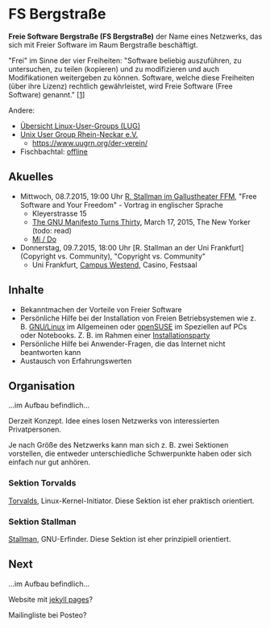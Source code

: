 FS Bergstraße
=============

**Freie Software Bergstraße (FS Bergstraße)** der Name eines Netzwerks, das sich mit Freier Software im Raum Bergstraße beschäftigt.

"Frei" im Sinne der vier Freiheiten: "Software beliebig auszuführen, zu untersuchen, zu teilen (kopieren) und zu modifizieren und auch Modifikationen weitergeben zu können. Software, welche diese Freiheiten (über ihre Lizenz) rechtlich gewährleistet, wird Freie Software (Free Software) genannt." [[1](https://de.wikipedia.org/wiki/Richard_Stallman#Allgemein)]

Andere:

- [Übersicht Linux-User-Groups (LUG)](http://www.pro-linux.de/lugs/)
- [Unix User Group Rhein-Neckar e.V.](https://www.uugrn.org/ueber)
    - https://www.uugrn.org/der-verein/
- Fischbachtal: [offline](http://www.pro-linux.de/lugs/2/56/linux-usergroup-fischbachtal.html)


Akuelles
--------

* Mittwoch, 08.7.2015, 19:00 Uhr [R. Stallman im Gallustheater FFM](http://www.gallustheater.de/2015/07/stallma.php), "Free Software and Your Freedom" - Vortrag in englischer Sprache
    * Kleyerstrasse 15
    * [The GNU Manifesto Turns Thirty](http://www.newyorker.com/business/currency/the-gnu-manifesto-turns-thirty), March 17, 2015, The New Yorker (todo: read)
    * [Mi / Do](http://ffsci.de/index.php?id=6&L=0)
* Donnerstag, 09.7.2015, 18:00 Uhr [R. Stallman an der Uni Frankfurt](Copyright vs. Community), "Copyright vs. Community"
    * Uni Frankfurt, [Campus Westend](https://www.uni-frankfurt.de/38074686/campus_westend), Casino, Festsaal


Inhalte
-------
- Bekanntmachen der Vorteile von Freier Software
- Persönliche Hilfe bei der Installation von Freien Betriebsystemen wie z. B. [GNU/Linux]() im Allgemeinen oder [openSUSE](https://de.opensuse.org/) im Speziellen auf PCs oder Notebooks. Z. B. im Rahmen einer [Installationsparty](https://de.wikipedia.org/wiki/Installationsparty)
- Persönliche Hilfe bei Anwender-Fragen, die das Internet nicht beantworten kann
- Austausch von Erfahrungswerten


Organisation
------------
...im Aufbau befindlich...

Derzeit Konzept. Idee eines losen Netzwerks von interessierten Privatpersonen.

Je nach Größe des Netzwerks kann man sich z. B. zwei Sektionen vorstellen, die entweder unterschiedliche Schwerpunkte haben oder sich einfach nur gut anhören.


### Sektion Torvalds

[Torvalds](https://de.wikipedia.org/wiki/Linus_Torvalds), Linux-Kernel-Initiator. Diese Sektion ist eher praktisch orientiert.


### Sektion Stallman

[Stallman](https://de.wikipedia.org/wiki/Richard_Stallman), GNU-Erfinder. Diese Sektion ist eher prinzipiell orientiert.


Next
----
...im Aufbau befindlich...

Website mit [jekyll pages](http://jekyllrb.com/docs/pages/)?

Mailingliste bei Posteo?

